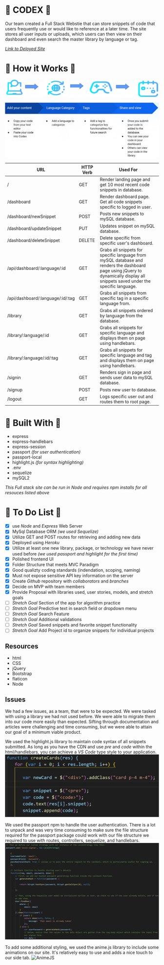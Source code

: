 # :scroll: CODEX  :scroll:
Our team created a Full Stack Webstie that can store snippets of code that users frequently use or would like to reference at a later time. The site stores all user inputs or uploads, which users can then view on their dashboard and even search the master library by language or tag. 

[_Link to Deloyed Site_](https://dashboard.heroku.com/apps/codex-code-snippet-manager)

# :nut_and_bolt: How it Works :nut_and_bolt:

![TechnicalFlow](/public/images/techFlow.JPG)

![UserFlow](/public/images/userFlow.JPG)

URL | HTTP Verb | Used For
--- | --------- | --------
/ | GET | Render landing page and get 10 most recent code snippets in database.
/dashboard | GET | Render dashboard page. Get all code snippets specific to logged in user.
/dashboard/newSnippet | POST | Posts new snippets to mySQL database.
/dashboard/updateSnippet | PUT | Updates snippet on mySQL database.
/dashboard/deleteSnippet | DELETE | Delete specific from specific user's dashboard.
/api/dashboard/:language/:id | GET | Grabs all snippets for specific language from mySQL database and renders the dashboard page using jQuery to dynamically display all snippets saved under the specific language.
/api/dashboard/:language/:id/:tag | GET | Grabs all snippets from specific tag in a specific language from.
/library | GET | Grabs all snippets ordered by language from the database.
/library/:language/:id | GET | Grabs all snippets for specific language and displays them on page using handlebars.
/library/:language/:id/:tag | GET | Grabs all snippets for specific language and tag and displays them on page using handlebars.
/signin | GET | Renders sign in page and sends user data to mySQL database.
/signup | POST | Posts new user to database.
/logout | GET | Logs specific user out and routes them to root page.


# :construction_worker: Built With :construction_worker:

* express
* express-handlebars
* express-session
* passport  *(for user authentication)*
* passport-local
* highlight.js *(for syntax highlighting)*
* .env
* sequelize
* mySQL2


_This Full stack site can be run in Node and requires npm installs for all resouces listed above_


# :pushpin: To Do List :pushpin:
- [x] use _Node_ and _Express_ Web Server
- [x] MySql Database ORM _(we used Sequelize)_
- [x] Utilize GET and POST routes for retrieving and adding new data
- [x] Deployed using _Heroku_
- [x] Utilize at least one new library, package, or technology we have never used before _(we used passport and highlight for the first time)_ 
- [x] Polished frontend UI
- [x] Folder Structure that meets MVC Paradigm
- [x] Good qualizty coding standards (indendation, scoping, naming)
- [x] Must not expose sensitive API key information on the server
- [x] Create _Github_ repository with _collaborators_ and _branches_
- [x] Decide on MVP with team members
- [x] Provide Proposal with libraries used, user stories, models, and stretch goals
- [ ] _Stretch Goal_ Section of the app for algorithm practice
- [ ] _Stretch Goal_ Predictive text in search field or dropdown menu
- [ ] _Stretch Goal_ Search Feature
- [ ] _Stretch Goal_ Additional validations
- [ ] _Stretch Goal_ Saved snippets and favorite snippet functionality
- [ ] _Stretch Goal_ Add Project id to organize snippets for individual projects

## Resources

* html
* CSS
* jQuery
* Bootstrap
* flaticon 
* Node

## Issues

We had a few issues, as a team, that were to be expected. We were tasked with using a library we had not used before. We were able to migrate them into our code more easily than expected. Sifting through documentation and articles were challenging and time consuming, but we were able to attain our goal of a minimum viable product.  

We used the highlight.js library to maintain code syntax of all snippets submitted. As long as you have the CDN and use *pre* and *code* within the html/handlebars, you can achieve a *VS Code* type style to your application. 
![HighlightJS](/public/images/highlightCode.JPG)

We used the passport npm to handle the user authentication. There is a lot to unpack and was very time consuming to make sure the file structure required for the passport package could work with our file structure we required to use with routes, controllers, sequelize, and handlebars. 
![PassportAuth](/public/images/passportCode.JPG)

To add some additional styling, we used the anime.js library to include some animations on our site. It's relatively easy to use and adds a nice touch to our side tab. 
![AnimeJS](http://g.recordit.co/NBFnfPk0tr.gif)
